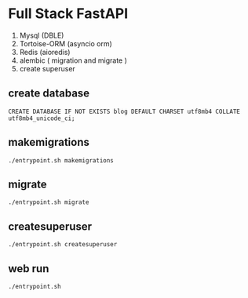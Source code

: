 # Full Stack FastAPI
1. Mysql (DBLE) 
2. Tortoise-ORM (asyncio orm)
3. Redis (aioredis)
4. alembic ( migration and migrate )
5. create superuser

## create database
`CREATE DATABASE IF NOT EXISTS blog DEFAULT CHARSET utf8mb4 COLLATE utf8mb4_unicode_ci;`

## makemigrations
`./entrypoint.sh makemigrations`


## migrate
`./entrypoint.sh migrate`


## createsuperuser
`./entrypoint.sh createsuperuser`


## web run
`./entrypoint.sh`

